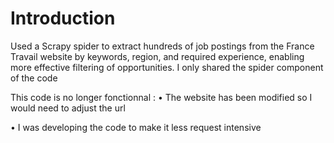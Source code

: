 # Introduction
Used a Scrapy spider to extract hundreds of job postings from the France Travail website by keywords, region, and required experience, enabling more effective filtering of opportunities. 
I only shared the spider component of the code 

This code is no longer fonctionnal : 
• The website has been modified so I would need to adjust the url 

• I was developing the code to make it less request intensive 
